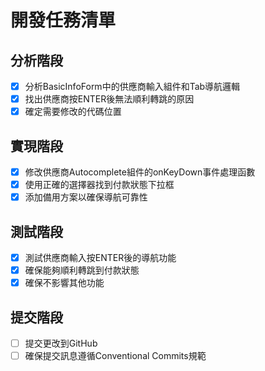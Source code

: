 # 開發任務清單

## 分析階段
- [x] 分析BasicInfoForm中的供應商輸入組件和Tab導航邏輯
- [x] 找出供應商按ENTER後無法順利轉跳的原因
- [x] 確定需要修改的代碼位置

## 實現階段
- [x] 修改供應商Autocomplete組件的onKeyDown事件處理函數
- [x] 使用正確的選擇器找到付款狀態下拉框
- [x] 添加備用方案以確保導航可靠性

## 測試階段
- [x] 測試供應商輸入按ENTER後的導航功能
- [x] 確保能夠順利轉跳到付款狀態
- [x] 確保不影響其他功能

## 提交階段
- [ ] 提交更改到GitHub
- [ ] 確保提交訊息遵循Conventional Commits規範
